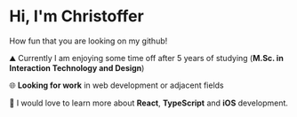 # Hi, I'm Christoffer
How fun that you are looking on my github!

⛰️ Currently I am enjoying some time off after 5 years of studying (**M.Sc. in Interaction Technology and Design**)

🌐 **Looking for work** in web development or adjacent fields

📱 I would love to learn more about **React**, **TypeScript** and **iOS** development.
